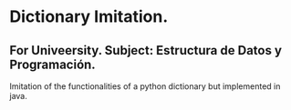 # Dictionary Imitation.
## For Univeersity. Subject: Estructura de Datos y Programación.
Imitation of the functionalities of a python dictionary but implemented in java.
